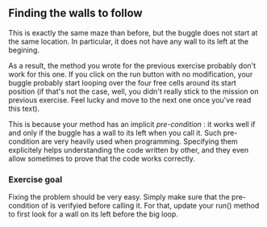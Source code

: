 ## Finding the walls to follow ##

This is exactly the same maze than before, but the buggle does not
start at the same location. In particular, it does not have any wall
to its left at the begining.

As a result, the method you wrote for the previous exercise
probably don't work for this one. If you click on the run button with
no modification, your buggle probably start looping over the four free
cells around its start position (if that's not the case, well, you
didn't really stick to the mission on previous exercise. Feel lucky
and move to the next one once you've read this text).

This is because your method has
an implicit *pre-condition* : it works well if and only if the
buggle has a wall to its left when you call it. Such pre-condition are
very heavily used when programming. Specifying them explicitely helps
understanding the code written by other, and they even allow sometimes
to prove that the code works correctly.

### Exercise goal ###
Fixing the problem should be very easy. Simply make sure that the
pre-condition of is verifyied before
calling it. For that, update your run() method to first look for a
wall on its left before the big loop.


